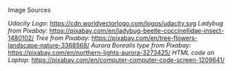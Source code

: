 Image Sources

*Udacity Logo*: https://cdn.worldvectorlogo.com/logos/udacity.svg
*Ladybug from Pixabay*: https://pixabay.com/en/ladybug-beetle-coccinellidae-insect-1480102/
*Tree from Pixabay*: https://pixabay.com/en/tree-flowers-landscape-nature-3368568/
*Aurora Borealis type from Pixabay*: https://pixabay.com/en/northern-lights-aurora-3273425/
*HTML code on Laptop*: https://pixabay.com/en/computer-computer-code-screen-1209641/
